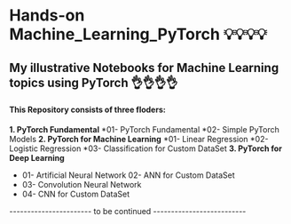 # Hands-on Machine_Learning_PyTorch  💡💡💡💡

## My illustrative Notebooks for Machine Learning topics using PyTorch 👌👌👌👌

#### This Repository consists of three floders:
**1. PyTorch Fundamental**
  *01- PyTorch Fundamental
  *02- Simple PyTorch Models
**2. PyTorch for Machine Learning**
  *01- Linear Regression
  *02- Logistic Regression
  *03- Classification for Custom DataSet
**3. PyTorch for Deep Learning**
  * 01- Artificial Neural Network
   02- ANN for Custom DataSet
   * 03- Convolution Neural Network
   * 04- CNN for Custom DataSet
  
----------------------- to be continued --------------------------

